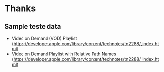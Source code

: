 ﻿# Thanks

## Sample teste data
* Video on Demand (VOD) Playlist (https://developer.apple.com/library/content/technotes/tn2288/_index.html)
* Video on Demand Playlist with Relative Path Names (https://developer.apple.com/library/content/technotes/tn2288/_index.html)
